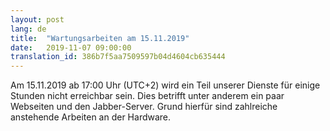 ```yaml
---
layout: post
lang: de
title:  "Wartungsarbeiten am 15.11.2019"
date:   2019-11-07 09:00:00
translation_id: 386b7f5aa7509597b04d4604cb635444
---
```

Am 15.11.2019 ab 17:00 Uhr (UTC+2) wird ein Teil unserer Dienste für einige Stunden nicht erreichbar sein. 
Dies betrifft unter anderem ein paar Webseiten und den Jabber-Server.
Grund hierfür sind zahlreiche anstehende Arbeiten an der Hardware. 




